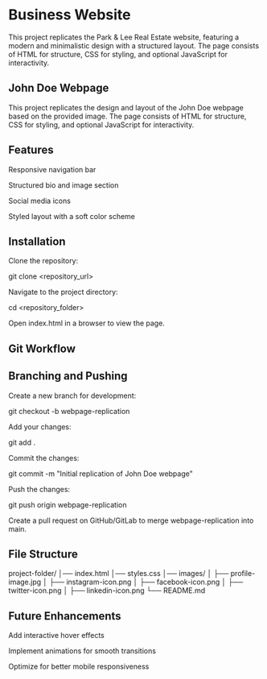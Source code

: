 # Business Website

This project replicates the Park & Lee Real Estate website, featuring a modern and minimalistic design with a structured layout. The page consists of HTML for structure, CSS for styling, and optional JavaScript for interactivity.

## John Doe Webpage

This project replicates the design and layout of the John Doe webpage based on the provided image. The page consists of HTML for structure, CSS for styling, and optional JavaScript for interactivity.

## Features

Responsive navigation bar

Structured bio and image section

Social media icons

Styled layout with a soft color scheme

## Installation

Clone the repository:

git clone <repository_url>

Navigate to the project directory:

cd <repository_folder>

Open index.html in a browser to view the page.

## Git Workflow
## Branching and Pushing

Create a new branch for development:

git checkout -b webpage-replication

Add your changes:

git add .

Commit the changes:

git commit -m "Initial replication of John Doe webpage"

Push the changes:

git push origin webpage-replication

Create a pull request on GitHub/GitLab to merge webpage-replication into main.

## File Structure

project-folder/
│── index.html
│── styles.css
│── images/
│   ├── profile-image.jpg
│   ├── instagram-icon.png
│   ├── facebook-icon.png
│   ├── twitter-icon.png
│   ├── linkedin-icon.png
└── README.md

## Future Enhancements

Add interactive hover effects

Implement animations for smooth transitions

Optimize for better mobile responsiveness